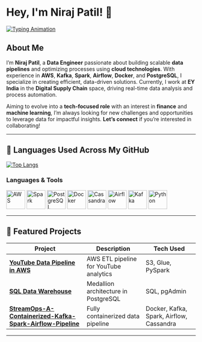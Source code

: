 # Hey, I'm Niraj Patil! 👋

[![Typing Animation](https://readme-typing-svg.demolab.com?font=Fira+Code&weight=600&size=24&duration=3000&pause=500&color=22D3EE&width=500&lines=Data+Engineer;AWS+Enthusiast;SQL+Specialist;PySpark+Developer)](https://git.io/typing-svg)

## About Me
I’m **Niraj Patil**, a **Data Engineer** passionate about building scalable **data pipelines** and optimizing processes using **cloud technologies**. With experience in **AWS**, **Kafka**, **Spark**, **Airflow**, **Docker**, and **PostgreSQL**, I specialize in creating efficient, data-driven solutions. Currently, I work at **EY India** in the **Digital Supply Chain** space, driving real-time data analysis and process automation.

Aiming to evolve into a **tech-focused role** with an interest in **finance** and **machine learning**, I’m always looking for new challenges and opportunities to leverage data for impactful insights. **Let’s connect** if you’re interested in collaborating!


---

## 🧠 Languages Used Across My GitHub

[![Top Langs](https://github-readme-stats.vercel.app/api/top-langs/?username=nirajpatil02&layout=compact&langs_count=8&theme=tokyonight)](https://github.com/nirajpatil02)

### **Languages & Tools**
<p align="left"> 
  <img src="https://upload.wikimedia.org/wikipedia/commons/9/93/Amazon_Web_Services_Logo.svg" alt="AWS" height="50"/> 
  <img src="https://upload.wikimedia.org/wikipedia/commons/f/f3/Apache_Spark_logo.svg" alt="Spark" height="50"/> 
  <img src="https://upload.wikimedia.org/wikipedia/commons/2/29/Postgresql_elephant.svg" alt="PostgreSQL" height="50"/> 
  <img src="https://upload.wikimedia.org/wikipedia/commons/4/4e/Docker_%28container_engine%29_logo.svg" alt="Docker" height="50"/> 
  <img src="https://upload.wikimedia.org/wikipedia/commons/5/5e/Cassandra_logo.svg" alt="Cassandra" height="50"/> 
  <img src="https://upload.wikimedia.org/wikipedia/commons/d/de/AirflowLogo.png" alt="Airflow" height="50"/> 
  <img src="https://upload.wikimedia.org/wikipedia/commons/0/01/Apache_Kafka_logo.svg" alt="Kafka" height="50"/> 
  <img src="https://upload.wikimedia.org/wikipedia/commons/c/c3/Python-logo-notext.svg" alt="Python" height="50"/>
</p>

---

## 🚀 **Featured Projects**
| Project | Description | Tech Used |
|---------|-------------|-----------|
| **[YouTube Data Pipeline in AWS](https://github.com/nirajpatil02/youtube-DE-analysis)** | AWS ETL pipeline for YouTube analytics | S3, Glue, PySpark |
| **[SQL Data Warehouse](https://github.com/nirajpatil02/sql-data-warehouse-project)** | Medallion architecture in PostgreSQL | SQL, pgAdmin |
| **[StreamOps-A-Containerized-Kafka-Spark-Airflow-Pipeline](https://github.com/nirajpatil02/StreamOps-A-Containerized-Kafka-Spark-Airflow-Pipeline)**| Fully containerized data pipeline | Docker, Kafka, Spark, Airflow, Cassandra |

---
